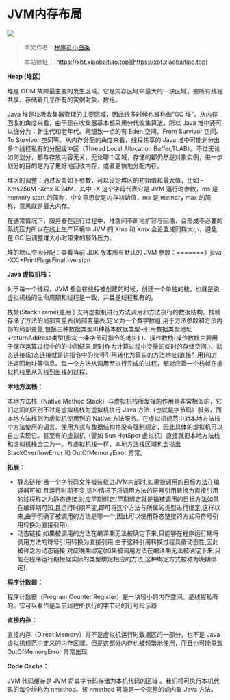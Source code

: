 # JVM内存布局

![](https://pic.yupi.icu/5563/202507271243052.png)

> 本文作者：[程序员小白条](https://github.com/luoye6)
>
> 本站地址：[https://xbt.xiaobaitiao.top](https://xbt.xiaobaitiao.top)
>
**Heap (堆区）**

堆是 OOM 故障最主要的发生区域。它是内存区域中最大的一块区域，被所有线程共享，存储着几乎所有的实例对象、数组。

Java 堆是垃圾收集器管理的主要区域，因此很多时候也被称做“GC 堆”。从内存回收的角度来看，由于现在收集器基本都采用分代收集算法，所以 Java 堆中还可以细分为：新生代和老年代。再细致一点的有 Eden 空间、From Survivor 空间、To Survivor 空间等。从内存分配的角度来看，线程共享的 Java 堆中可能划分出多个线程私有的分配缓冲区（Thread Local Allocation Buffer,TLAB）。不过无论如何划分，都与存放内容无关，无论哪个区域，存储的都仍然是对象实例，进一步划分的目的是为了更好地回收内存，或者更快地分配内存。

堆区的调整：通过设置如下参数，可以设定堆区的初始值和最大值，比如 -Xms256M -Xmx 1024M，其中 -X 这个字母代表它是 JVM 运行时参数，ms 是 memory start 的简称，中文意思就是内存初始值，mx 是 memory max 的简称，意思就是最大内存。

在通常情况下，服务器在运行过程中，堆空间不断地扩容与回缩，会形成不必要的系统压力所以在线上生产环境中 JVM 的 Xms 和 Xmx 会设置成同样大小，避免在 GC 后调整堆大小时带来的额外压力。

堆的默认空间分配：查看当前 JDK 版本所有默认的 JVM 参数：=======》java -XX:+PrintFlagsFinal -version

**Java 虚拟机栈：**

对于每一个线程，JVM 都会在线程被创建的时候，创建一个单独的栈。也就是说虚拟机栈的生命周期和线程是一致，并且是线程私有的。

栈帧(Stack Frame)是用于支持虚拟机进行方法调用和方法执行的数据结构。栈帧存储了方法的局部变量表(局部变量表:定义为一个数字数组,用于方法参数和方法内部的局部变量,包括三种数据类型:8种基本数据类型+引用数据类型地址+returnAddress类型(指向一条字节码指令的地址) )、操作数栈(操作数栈主要用于保存运算过程中的的中间结果,同时作为计算过程中变量的临时的存储空间.)、动态链接(动态链接就是讲指令中的符号引用转化为真实的方法地址(直接引用)和方法返回地址等信息。每一个方法从调用至执行完成的过程，都对应着一个栈帧在虚拟机栈里从入栈到出栈的过程。

**本地方法栈：**

本地方法栈（Native Method Stack）与虚拟机栈所发挥的作用是非常相似的，它们之间的区别不过是虚拟机栈为虚拟机执行 Java 方法（也就是字节码）服务，而本地方法栈则为虚拟机使用到的 Native 方法服务。在虚拟机规范中对本地方法栈中方法使用的语言、使用方式与数据结构并没有强制规定，因此具体的虚拟机可以自由实现它。甚至有的虚拟机（譬如 Sun HotSpot 虚拟机）直接就把本地方法栈和虚拟机栈合二为一。与虚拟机栈一样，本地方法栈区域也会抛出 StackOverflowError 和 OutOfMemoryError 异常。

**拓展：**

- 静态链接:当一个字节码文件被装载进JVM内部时,如果被调用的目标方法在编译器可知,且运行时期不变,这种情况下将调用方法的符号引用转换为直接引用的过程称之为静态链接.对应早期绑定(早期绑定就是指被调用的目标方法如果在编译期可知,且运行时期不变,即可将这个方法与所属的类型进行绑定,这样以来,由于明确了被调用的方法是哪一个,因此可以使用静态链接的方式将符号引用转换为直接引用).
- 动态链接:如果被调用的方法在编译期无法被确定下来,只能够在程序运行期将调用方法的符号引用转换为直接引用,由于这种引用转换过程具备动态性,因此被称之为动态链接.对应晚期绑定(如果被调用方法在编译期无法被确定下来,只能在程序运行期根据实际的类型绑定相应的方法,这种绑定方式被称为晚期绑定).



**程序计数器：**

程序计数器（Program Counter Register）是一块较小的内存空间。是线程私有的。它可以看作是当前线程所执行的字节码的行号指示器

**直接内存：**

直接内存（Direct Memory）并不是虚拟机运行时数据区的一部分，也不是 Java 虚拟机规范中定义的内存区域。但是这部分内存也被频繁地使用，而且也可能导致 OutOfMemoryError 异常出现

**Code Cache：**

JVM 代码缓存是 JVM 将其字节码存储为本机代码的区域 。我们将可执行本机代码的每个块称为 nmethod。该 nmethod 可能是一个完整的或内联 Java 方法。
